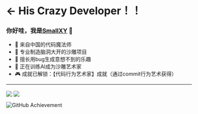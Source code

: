 # ← His Crazy Developer！！


### 你好哇，我是[SmallXY](https://github.com/SmallXY) 👾

- 🧙 来自中国的代码魔法师
- 🤪 专业制造脑洞大开的沙雕项目
- 🚀 擅长用bug生成意想不到的乐趣
- 🤖 正在训练AI成为沙雕艺术家
- 🎮 成就已解锁：【代码行为艺术家】成就（通过commit行为艺术获得）

---

<img align="center" src="https://github-readme-stats.vercel.app/api?username=SmallXY&show_icons=true&locale=cn&count_private=true&disable_animations=true&hide_title=false&icon_color=8b658b&ring_color=8b658b&theme=dark" />
<img align="center" src="https://github-readme-stats.vercel.app/api/top-langs/?username=SMaLLXY&langs_count=4&layout=compact&theme=vision-friendly-dark" />

![GitHub Achievement](https://img.shields.io/badge/Unlocked%20Achievement-Code%20Jester-8b658b?style=for-the-badge&logo=github)
